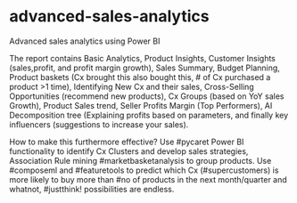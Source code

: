 # advanced-sales-analytics
Advanced sales analytics using Power BI

The report contains Basic Analytics, Product Insights, Customer Insights (sales,profit, and profit margin growth), Sales Summary, Budget Planning,  Product baskets (Cx brought this also bought this, # of Cx purchased a product >1 time), Identifying New Cx and their sales, Cross-Selling Opportunities (recommend new products), Cx Groups (based on YoY sales Growth), Product Sales trend, Seller Profits Margin (Top Performers), AI Decomposition tree (Explaining profits based on parameters, and finally key influencers (suggestions to increase your sales). 


How to make this furthermore effective? Use #pycaret  Power BI functionality to identify Cx Clusters and develop sales strategies, Association Rule mining #marketbasketanalysis to group products.  Use #composeml and #featuretools to predict which Cx (#supercustomers) is more likely to buy more than #no of products in the next month/quarter and whatnot, #justthink! possibilities are endless.  
